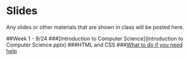 # Slides
Any slides or other materials that are shown in class will be posted here.

##Week 1 - 9/24
###[Introduction to Computer Science](Introduction to Computer Science.pptx)
###HTML and CSS
###[What to do if you need help](Resources.pptx)
